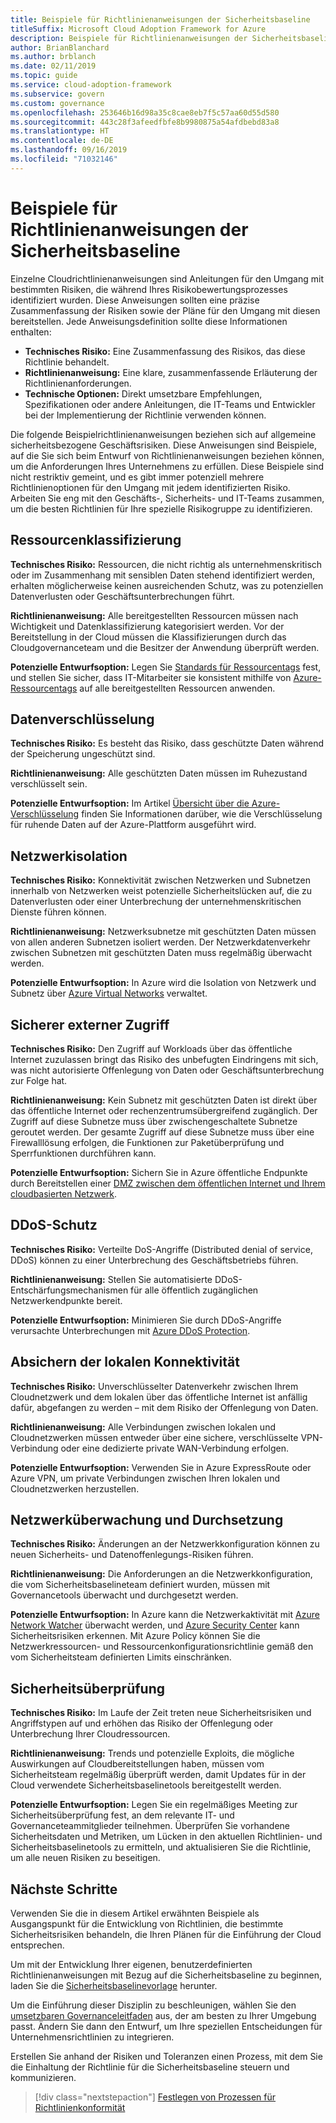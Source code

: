 ```yaml
---
title: Beispiele für Richtlinienanweisungen der Sicherheitsbaseline
titleSuffix: Microsoft Cloud Adoption Framework for Azure
description: Beispiele für Richtlinienanweisungen der Sicherheitsbaseline
author: BrianBlanchard
ms.author: brblanch
ms.date: 02/11/2019
ms.topic: guide
ms.service: cloud-adoption-framework
ms.subservice: govern
ms.custom: governance
ms.openlocfilehash: 253646b16d98a35c8cae8eb7f5c57aa60d55d580
ms.sourcegitcommit: 443c28f3afeedfbfe8b9980875a54afdbebd83a8
ms.translationtype: HT
ms.contentlocale: de-DE
ms.lasthandoff: 09/16/2019
ms.locfileid: "71032146"
---
```

# <a name="security-baseline-sample-policy-statements"></a>Beispiele für Richtlinienanweisungen der Sicherheitsbaseline

Einzelne Cloudrichtlinienanweisungen sind Anleitungen für den Umgang mit bestimmten Risiken, die während Ihres Risikobewertungsprozesses identifiziert wurden. Diese Anweisungen sollten eine präzise Zusammenfassung der Risiken sowie der Pläne für den Umgang mit diesen bereitstellen. Jede Anweisungsdefinition sollte diese Informationen enthalten:

- **Technisches Risiko:** Eine Zusammenfassung des Risikos, das diese Richtlinie behandelt.
- **Richtlinienanweisung:** Eine klare, zusammenfassende Erläuterung der Richtlinienanforderungen.
- **Technische Optionen:** Direkt umsetzbare Empfehlungen, Spezifikationen oder andere Anleitungen, die IT-Teams und Entwickler bei der Implementierung der Richtlinie verwenden können.

Die folgende Beispielrichtlinienanweisungen beziehen sich auf allgemeine sicherheitsbezogene Geschäftsrisiken. Diese Anweisungen sind Beispiele, auf die Sie sich beim Entwurf von Richtlinienanweisungen beziehen können, um die Anforderungen Ihres Unternehmens zu erfüllen. Diese Beispiele sind nicht restriktiv gemeint, und es gibt immer potenziell mehrere Richtlinienoptionen für den Umgang mit jedem identifizierten Risiko. Arbeiten Sie eng mit den Geschäfts-, Sicherheits- und IT-Teams zusammen, um die besten Richtlinien für Ihre spezielle Risikogruppe zu identifizieren.

## <a name="asset-classification"></a>Ressourcenklassifizierung

**Technisches Risiko:** Ressourcen, die nicht richtig als unternehmenskritisch oder im Zusammenhang mit sensiblen Daten stehend identifiziert werden, erhalten möglicherweise keinen ausreichenden Schutz, was zu potenziellen Datenverlusten oder Geschäftsunterbrechungen führt.

**Richtlinienanweisung:** Alle bereitgestellten Ressourcen müssen nach Wichtigkeit und Datenklassifizierung kategorisiert werden. Vor der Bereitstellung in der Cloud müssen die Klassifizierungen durch das Cloudgovernanceteam und die Besitzer der Anwendung überprüft werden.

**Potenzielle Entwurfsoption:** Legen Sie [Standards für Ressourcentags](../../decision-guides/resource-tagging/index.md) fest, und stellen Sie sicher, dass IT-Mitarbeiter sie konsistent mithilfe von [Azure-Ressourcentags](https://docs.microsoft.com/azure/azure-resource-manager/resource-group-using-tags) auf alle bereitgestellten Ressourcen anwenden.

## <a name="data-encryption"></a>Datenverschlüsselung

**Technisches Risiko:** Es besteht das Risiko, dass geschützte Daten während der Speicherung ungeschützt sind.

**Richtlinienanweisung:** Alle geschützten Daten müssen im Ruhezustand verschlüsselt sein.

**Potenzielle Entwurfsoption:** Im Artikel [Übersicht über die Azure-Verschlüsselung](https://docs.microsoft.com/azure/security/security-azure-encryption-overview) finden Sie Informationen darüber, wie die Verschlüsselung für ruhende Daten auf der Azure-Plattform ausgeführt wird.

## <a name="network-isolation"></a>Netzwerkisolation

**Technisches Risiko:** Konnektivität zwischen Netzwerken und Subnetzen innerhalb von Netzwerken weist potenzielle Sicherheitslücken auf, die zu Datenverlusten oder einer Unterbrechung der unternehmenskritischen Dienste führen können.

**Richtlinienanweisung:** Netzwerksubnetze mit geschützten Daten müssen von allen anderen Subnetzen isoliert werden. Der Netzwerkdatenverkehr zwischen Subnetzen mit geschützten Daten muss regelmäßig überwacht werden.

**Potenzielle Entwurfsoption:** In Azure wird die Isolation von Netzwerk und Subnetz über [Azure Virtual Networks](https://docs.microsoft.com/azure/virtual-network/virtual-networks-overview) verwaltet.

## <a name="secure-external-access"></a>Sicherer externer Zugriff

**Technisches Risiko:** Den Zugriff auf Workloads über das öffentliche Internet zuzulassen bringt das Risiko des unbefugten Eindringens mit sich, was nicht autorisierte Offenlegung von Daten oder Geschäftsunterbrechung zur Folge hat.

**Richtlinienanweisung:** Kein Subnetz mit geschützten Daten ist direkt über das öffentliche Internet oder rechenzentrumsübergreifend zugänglich. Der Zugriff auf diese Subnetze muss über zwischengeschaltete Subnetze geroutet werden. Der gesamte Zugriff auf diese Subnetze muss über eine Firewalllösung erfolgen, die Funktionen zur Paketüberprüfung und Sperrfunktionen durchführen kann.

**Potenzielle Entwurfsoption:** Sichern Sie in Azure öffentliche Endpunkte durch Bereitstellen einer [DMZ zwischen dem öffentlichen Internet und Ihrem cloudbasierten Netzwerk](https://docs.microsoft.com/azure/architecture/reference-architectures/dmz/secure-vnet-dmz).

## <a name="ddos-protection"></a>DDoS-Schutz

**Technisches Risiko:** Verteilte DoS-Angriffe (Distributed denial of service, DDoS) können zu einer Unterbrechung des Geschäftsbetriebs führen.

**Richtlinienanweisung:** Stellen Sie automatisierte DDoS-Entschärfungsmechanismen für alle öffentlich zugänglichen Netzwerkendpunkte bereit.

**Potenzielle Entwurfsoption:** Minimieren Sie durch DDoS-Angriffe verursachte Unterbrechungen mit [Azure DDoS Protection](https://docs.microsoft.com/azure/virtual-network/ddos-protection-overview).

## <a name="secure-on-premises-connectivity"></a>Absichern der lokalen Konnektivität

**Technisches Risiko:** Unverschlüsselter Datenverkehr zwischen Ihrem Cloudnetzwerk und dem lokalen über das öffentliche Internet ist anfällig dafür, abgefangen zu werden – mit dem Risiko der Offenlegung von Daten.

**Richtlinienanweisung:** Alle Verbindungen zwischen lokalen und Cloudnetzwerken müssen entweder über eine sichere, verschlüsselte VPN-Verbindung oder eine dedizierte private WAN-Verbindung erfolgen.

**Potenzielle Entwurfsoption:** Verwenden Sie in Azure ExpressRoute oder Azure VPN, um private Verbindungen zwischen Ihren lokalen und Cloudnetzwerken herzustellen.

## <a name="network-monitoring-and-enforcement"></a>Netzwerküberwachung und Durchsetzung

**Technisches Risiko:** Änderungen an der Netzwerkkonfiguration können zu neuen Sicherheits- und Datenoffenlegungs-Risiken führen.

**Richtlinienanweisung:** Die Anforderungen an die Netzwerkkonfiguration, die vom Sicherheitsbaselineteam definiert wurden, müssen mit Governancetools überwacht und durchgesetzt werden.

**Potenzielle Entwurfsoption:** In Azure kann die Netzwerkaktivität mit [Azure Network Watcher](https://docs.microsoft.com/azure/network-watcher/network-watcher-monitoring-overview) überwacht werden, und [Azure Security Center](https://docs.microsoft.com/azure/security-center/security-center-network-recommendations) kann Sicherheitsrisiken erkennen. Mit Azure Policy können Sie die Netzwerkressourcen- und Ressourcenkonfigurationsrichtlinie gemäß den vom Sicherheitsteam definierten Limits einschränken.

## <a name="security-review"></a>Sicherheitsüberprüfung

**Technisches Risiko:** Im Laufe der Zeit treten neue Sicherheitsrisiken und Angriffstypen auf und erhöhen das Risiko der Offenlegung oder Unterbrechung Ihrer Cloudressourcen.

**Richtlinienanweisung:** Trends und potenzielle Exploits, die mögliche Auswirkungen auf Cloudbereitstellungen haben, müssen vom Sicherheitsteam regelmäßig überprüft werden, damit Updates für in der Cloud verwendete Sicherheitsbaselinetools bereitgestellt werden.

**Potenzielle Entwurfsoption:** Legen Sie ein regelmäßiges Meeting zur Sicherheitsüberprüfung fest, an dem relevante IT- und Governanceteammitglieder teilnehmen. Überprüfen Sie vorhandene Sicherheitsdaten und Metriken, um Lücken in den aktuellen Richtlinien- und Sicherheitsbaselinetools zu ermitteln, und aktualisieren Sie die Richtlinie, um alle neuen Risiken zu beseitigen.

## <a name="next-steps"></a>Nächste Schritte

Verwenden Sie die in diesem Artikel erwähnten Beispiele als Ausgangspunkt für die Entwicklung von Richtlinien, die bestimmte Sicherheitsrisiken behandeln, die Ihren Plänen für die Einführung der Cloud entsprechen.

Um mit der Entwicklung Ihrer eigenen, benutzerdefinierten Richtlinienanweisungen mit Bezug auf die Sicherheitsbaseline zu beginnen, laden Sie die [Sicherheitsbaselinevorlage](./template.md) herunter.

Um die Einführung dieser Disziplin zu beschleunigen, wählen Sie den [umsetzbaren Governanceleitfaden](../guides/index.md) aus, der am besten zu Ihrer Umgebung passt. Ändern Sie dann den Entwurf, um Ihre speziellen Entscheidungen für Unternehmensrichtlinien zu integrieren.

Erstellen Sie anhand der Risiken und Toleranzen einen Prozess, mit dem Sie die Einhaltung der Richtlinie für die Sicherheitsbaseline steuern und kommunizieren.

> [!div class="nextstepaction"]
> [Festlegen von Prozessen für Richtlinienkonformität](./compliance-processes.md)
